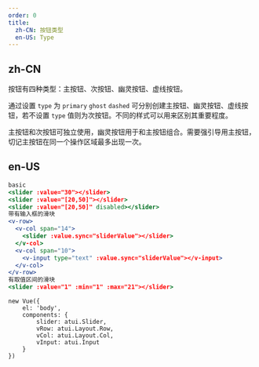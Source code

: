 ```yaml
---
order: 0
title:
  zh-CN: 按钮类型
  en-US: Type
---
```


## zh-CN

按钮有四种类型：主按钮、次按钮、幽灵按钮、虚线按钮。

通过设置 `type` 为 `primary` `ghost` `dashed` 可分别创建主按钮、幽灵按钮、虚线按钮，若不设置 `type` 值则为次按钮。不同的样式可以用来区别其重要程度。

主按钮和次按钮可独立使用，幽灵按钮用于和主按钮组合。需要强引导用主按钮，切记主按钮在同一个操作区域最多出现一次。

## en-US


````jsx
basic
<slider :value="30"></slider>
<slider :value="[20,50]"></slider>
<slider :value="[20,50]" disabled></slider>
带有输入框的滑块
<v-row>
  <v-col span="14">
    <slider :value.sync="sliderValue"></slider>
  </v-col>
  <v-col span="10">
    <v-input type="text" :value.sync="sliderValue"></v-input>
  </v-col>
</v-row>
有取值区间的滑块
<slider :value="1" :min="1" :max="21"></slider>
````

````vue-script
new Vue({
    el: 'body',
    components: {
        slider: atui.Slider,
        vRow: atui.Layout.Row,
        vCol: atui.Layout.Col,
        vInput: atui.Input
    }
})
````